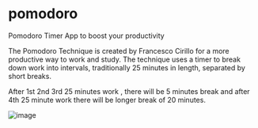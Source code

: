 # pomodoro
Pomodoro Timer App to boost your productivity

The Pomodoro Technique is created by Francesco Cirillo for a more productive way to work and study. The technique uses a timer to break down work into intervals, traditionally 25 minutes in length, separated by short breaks.

After 1st 2nd 3rd 25 minutes work , there will be 5 minutes break and after 4th 25 minute work there will be longer break of 20 minutes.

![image](https://user-images.githubusercontent.com/45332364/233142741-f3b624c6-e4ad-419a-b5cd-0c8abf577bd4.png)
